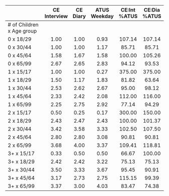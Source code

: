 
|                      | CE<br>Interview |  CE<br>Diary | ATUS<br>Weekday | CE:Int<br>%ATUS | CE:Dia<br>%ATUS |
| -------------------- | :----------: | :----------: | :----------: | :----------: | :----------: |
| # of Children x Age group |              |              |              |              |              |
| 0 x 18/29            |         1.00 |         1.00 |         0.93 |       107.14 |       107.14 |
| 0 x 30/44            |         1.00 |         1.00 |         1.17 |        85.71 |        85.71 |
| 0 x 45/64            |         1.58 |         1.67 |         1.58 |       100.00 |       105.26 |
| 0 x 65/99            |         2.67 |         2.65 |         2.83 |        94.12 |        93.53 |
| 1 x 15/17            |         1.00 |         1.00 |         0.27 |       375.00 |       375.00 |
| 1 x 18/29            |         1.50 |         1.17 |         1.83 |        81.82 |        63.64 |
| 1 x 30/44            |         2.53 |         2.62 |         2.67 |        95.00 |        98.12 |
| 1 x 45/64            |         2.33 |         2.42 |         2.08 |       112.00 |       116.00 |
| 1 x 65/99            |         2.25 |         2.75 |         2.92 |        77.14 |        94.29 |
| 2 x 15/17            |         0.50 |         0.25 |         0.17 |       300.00 |       150.00 |
| 2 x 18/29            |         2.43 |         2.47 |         2.43 |       100.00 |       101.37 |
| 2 x 30/44            |         3.42 |         3.58 |         3.33 |       102.50 |       107.50 |
| 2 x 45/64            |         2.80 |         2.80 |         3.08 |        90.81 |        90.81 |
| 2 x 65/99            |         3.68 |         4.00 |         3.37 |       109.41 |       118.81 |
| 3+ x 15/17           |         0.33 |         0.50 |         0.50 |        66.67 |       100.00 |
| 3+ x 18/29           |         2.42 |         2.42 |         3.22 |        75.13 |        75.13 |
| 3+ x 30/44           |         3.50 |         3.33 |         3.67 |        95.45 |        90.91 |
| 3+ x 45/64           |         3.17 |         2.73 |         2.75 |       115.15 |        99.39 |
| 3+ x 65/99           |         3.37 |         3.00 |         4.03 |        83.47 |        74.38 |


